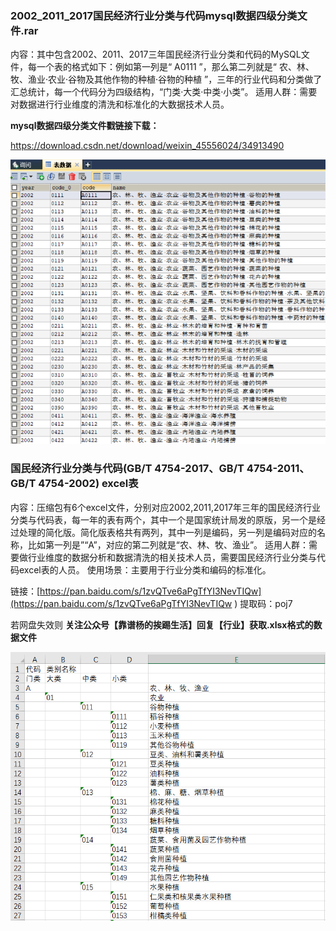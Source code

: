 ### 2002_2011_2017国民经济行业分类与代码mysql数据四级分类文件.rar

内容：其中包含2002、2011、2017三年国民经济行业分类和代码的MySQL文件，每一个表的格式如下：例如第一列是“ A0111 ”，那么第二列就是“ 农、林、牧、渔业·农业·谷物及其他作物的种植·谷物的种植 ”，三年的行业代码和分类做了汇总统计，每一个代码分为四级结构，“门类·大类·中类·小类”。 适用人群：需要对数据进行行业维度的清洗和标准化的大数据技术人员。

**mysql数据四级分类文件戳链接下载：**

https://download.csdn.net/download/weixin_45556024/34913490

![img](https://raw.githubusercontent.com/SAH01/wordpress-img/master/imgs/2090080-20220105160900030-1613229551.png)

 

 

### 国民经济行业分类与代码(GB/T 4754-2017、GB/T 4754-2011、GB/T 4754-2002) excel表

内容：压缩包有6个excel文件，分别对应2002,2011,2017年三年的国民经济行业分类与代码表，每一年的表有两个，其中一个是国家统计局发的原版，另一个是经过处理的简化版。简化版表格共有两列，其中一列是编码，另一列是编码对应的名称，比如第一列是”“A”，对应的第二列就是“农、林、牧、渔业”。 适用人群：需要做行业维度的数据分析和数据清洗的相关技术人员，需要国民经济行业分类与代码excel表的人员。 使用场景：主要用于行业分类和编码的标准化。

链接：[https://pan.baidu.com/s/1zvQTve6aPgTfYI3NevTIQw](https://pan.baidu.com/s/1zvQTve6aPgTfYI3NevTIQw )
提取码：poj7

若网盘失效则 **关注公众号【靠谱杨的挨踢生活】回复【行业】获取.xlsx格式的数据文件**

![img](https://raw.githubusercontent.com/SAH01/wordpress-img/master/imgs/2090080-20220105160806921-1776785788.png)